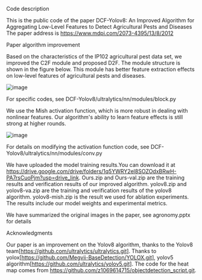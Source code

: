 Code description

This is the public code of the paper DCF-Yolov8: An Improved Algorithm for Aggregating Low-Level Features to Detect Agricultural Pests and Diseases
The paper address is https://www.mdpi.com/2073-4395/13/8/2012

Paper algorithm improvement

Based on the characteristics of the IP102 agricultural pest data set, we improved the C2F module and proposed D2F. The module structure is shown in the figure below. This module has better feature extraction effects on low-level features of agricultural pests and diseases.

![image](https://github.com/SprBoot/DCF-Yolov8/assets/44434637/3a6d71b0-f138-489e-ba65-fbdfa7495a04)

For specific codes, see DCF-Yolov8/ultralytics/nn/modules/block.py

We use the Mish activation function, which is more robust in dealing with nonlinear features. Our algorithm's ability to learn feature effects is still strong at higher rounds.

![image](https://github.com/SprBoot/DCF-Yolov8/assets/44434637/b97c0cf5-ccda-47ef-b218-d8537e7f3bec)

For details on modifying the activation function code, see DCF-Yolov8/ultralytics/nn/modules/conv.py

We have uploaded the model training results.You can download it at https://drive.google.com/drive/folders/1q5YWRY2el8SOZOdxBRwH-PA7rsCuoPjm?usp=drive_link. Ours.zip and Ours-val.zip are the training results and verification results of our improved algorithm. yolov8.zip and yolov8-va.zip are the training and verification results of the yolov8 algorithm. yolov8-mish.zip is the result we used for ablation experiments. The results include our model weights and experimental metrics.

We have summarized the original images in the paper, see agronomy.pptx for details

Acknowledgments

Our paper is an improvement on the Yolov8 algorithm, thanks to the Yolov8 team[https://github.com/ultralytics/ultralytics.git]. Thanks to yolox[https://github.com/Megvii-BaseDetection/YOLOX.git], yolov5 algorithm[https://github.com/ultralytics/yolov5.git]. The code for the heat map comes from https://github.com/z1069614715/objectdetection_script.git.
